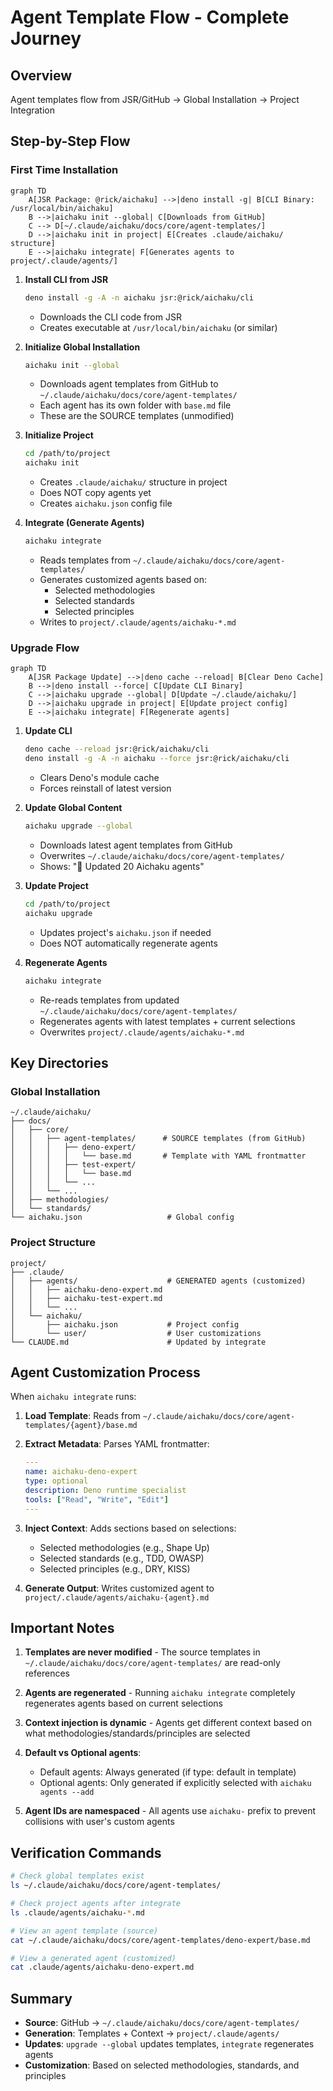 # Agent Template Flow - Complete Journey

## Overview

Agent templates flow from JSR/GitHub → Global Installation → Project Integration

## Step-by-Step Flow

### First Time Installation

```mermaid
graph TD
    A[JSR Package: @rick/aichaku] -->|deno install -g| B[CLI Binary: /usr/local/bin/aichaku]
    B -->|aichaku init --global| C[Downloads from GitHub]
    C --> D[~/.claude/aichaku/docs/core/agent-templates/]
    D -->|aichaku init in project| E[Creates .claude/aichaku/ structure]
    E -->|aichaku integrate| F[Generates agents to project/.claude/agents/]
```

1. **Install CLI from JSR**
   ```bash
   deno install -g -A -n aichaku jsr:@rick/aichaku/cli
   ```
   - Downloads the CLI code from JSR
   - Creates executable at `/usr/local/bin/aichaku` (or similar)

2. **Initialize Global Installation**
   ```bash
   aichaku init --global
   ```
   - Downloads agent templates from GitHub to `~/.claude/aichaku/docs/core/agent-templates/`
   - Each agent has its own folder with `base.md` file
   - These are the SOURCE templates (unmodified)

3. **Initialize Project**
   ```bash
   cd /path/to/project
   aichaku init
   ```
   - Creates `.claude/aichaku/` structure in project
   - Does NOT copy agents yet
   - Creates `aichaku.json` config file

4. **Integrate (Generate Agents)**
   ```bash
   aichaku integrate
   ```
   - Reads templates from `~/.claude/aichaku/docs/core/agent-templates/`
   - Generates customized agents based on:
     - Selected methodologies
     - Selected standards
     - Selected principles
   - Writes to `project/.claude/agents/aichaku-*.md`

### Upgrade Flow

```mermaid
graph TD
    A[JSR Package Update] -->|deno cache --reload| B[Clear Deno Cache]
    B -->|deno install --force| C[Update CLI Binary]
    C -->|aichaku upgrade --global| D[Update ~/.claude/aichaku/]
    D -->|aichaku upgrade in project| E[Update project config]
    E -->|aichaku integrate| F[Regenerate agents]
```

1. **Update CLI**
   ```bash
   deno cache --reload jsr:@rick/aichaku/cli
   deno install -g -A -n aichaku --force jsr:@rick/aichaku/cli
   ```
   - Clears Deno's module cache
   - Forces reinstall of latest version

2. **Update Global Content**
   ```bash
   aichaku upgrade --global
   ```
   - Downloads latest agent templates from GitHub
   - Overwrites `~/.claude/aichaku/docs/core/agent-templates/`
   - Shows: "🤖 Updated 20 Aichaku agents"

3. **Update Project**
   ```bash
   cd /path/to/project
   aichaku upgrade
   ```
   - Updates project's `aichaku.json` if needed
   - Does NOT automatically regenerate agents

4. **Regenerate Agents**
   ```bash
   aichaku integrate
   ```
   - Re-reads templates from updated `~/.claude/aichaku/docs/core/agent-templates/`
   - Regenerates agents with latest templates + current selections
   - Overwrites `project/.claude/agents/aichaku-*.md`

## Key Directories

### Global Installation

```
~/.claude/aichaku/
├── docs/
│   ├── core/
│   │   ├── agent-templates/      # SOURCE templates (from GitHub)
│   │   │   ├── deno-expert/
│   │   │   │   └── base.md       # Template with YAML frontmatter
│   │   │   ├── test-expert/
│   │   │   │   └── base.md
│   │   │   └── ...
│   │   └── ...
│   ├── methodologies/
│   └── standards/
└── aichaku.json                   # Global config
```

### Project Structure

```
project/
├── .claude/
│   ├── agents/                    # GENERATED agents (customized)
│   │   ├── aichaku-deno-expert.md
│   │   ├── aichaku-test-expert.md
│   │   └── ...
│   └── aichaku/
│       ├── aichaku.json           # Project config
│       └── user/                  # User customizations
└── CLAUDE.md                      # Updated by integrate
```

## Agent Customization Process

When `aichaku integrate` runs:

1. **Load Template**: Reads from `~/.claude/aichaku/docs/core/agent-templates/{agent}/base.md`

2. **Extract Metadata**: Parses YAML frontmatter:
   ```yaml
   ---
   name: aichaku-deno-expert
   type: optional
   description: Deno runtime specialist
   tools: ["Read", "Write", "Edit"]
   ---
   ```

3. **Inject Context**: Adds sections based on selections:
   - Selected methodologies (e.g., Shape Up)
   - Selected standards (e.g., TDD, OWASP)
   - Selected principles (e.g., DRY, KISS)

4. **Generate Output**: Writes customized agent to `project/.claude/agents/aichaku-{agent}.md`

## Important Notes

1. **Templates are never modified** - The source templates in `~/.claude/aichaku/docs/core/agent-templates/` are
   read-only references

2. **Agents are regenerated** - Running `aichaku integrate` completely regenerates agents based on current selections

3. **Context injection is dynamic** - Agents get different context based on what methodologies/standards/principles are
   selected

4. **Default vs Optional agents**:
   - Default agents: Always generated (if type: default in template)
   - Optional agents: Only generated if explicitly selected with `aichaku agents --add`

5. **Agent IDs are namespaced** - All agents use `aichaku-` prefix to prevent collisions with user's custom agents

## Verification Commands

```bash
# Check global templates exist
ls ~/.claude/aichaku/docs/core/agent-templates/

# Check project agents after integrate
ls .claude/agents/aichaku-*.md

# View an agent template (source)
cat ~/.claude/aichaku/docs/core/agent-templates/deno-expert/base.md

# View a generated agent (customized)
cat .claude/agents/aichaku-deno-expert.md
```

## Summary

- **Source**: GitHub → `~/.claude/aichaku/docs/core/agent-templates/`
- **Generation**: Templates + Context → `project/.claude/agents/`
- **Updates**: `upgrade --global` updates templates, `integrate` regenerates agents
- **Customization**: Based on selected methodologies, standards, and principles
